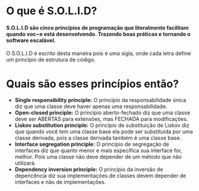 # O que é S.O.L.I.D?

#### S.O.L.I.D são cinco princípios de programação que literalmente facilitam quando voc~e está desenvolvendo. Trazendo boas práticas e tornando o software escalável.
O S.O.L.I.D é escrito desta maneira pois é uma sigla, onde cada letra define um princípio de estrutura de código.

# Quais são esses princípios então?

- <b>Single responsibility principle:</b> O princípio da responsabilidade única diz que uma classe deve haver apenas uma responsabilidade.
- <b>Open-closed principle:</b> O princípio aberto-fechado diz que uma classe deve ser ABERTAS para extensões, mas FECHADA para modificações.
- <b>Liskov substitution principle:</b> O princípio de substituição de Liskov diz que quando você tem uma classe base ela pode ser substituída por uma classe derivada, pois a classe derivada também é uma classe base.
- <b>Interface segregation principle:</b> O princípio de segregação de interfaces diz que quanto menor e mais específica sua interface for, melhor. Pois uma classe não deve depender de um método que não utilizará.
- <b>Dependency inversion principle:</b> O princípio da inversão de depencência diz sua implementações de classes devem depender de interfaces e não de implementações.

##
